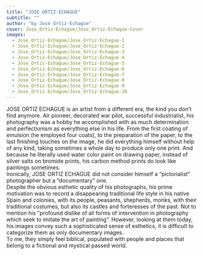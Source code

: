 ```yaml
---
title: "JOSE ORTIZ-ECHAGUE"
subtitle: ""
author: "by José Ortiz-Echagüe"
cover: Jose_Ortiz-Echague/Jose_Ortiz-Echague-Cover
images:
  - Jose_Ortiz-Echague/Jose_Ortiz-Echague-1
  - Jose_Ortiz-Echague/Jose_Ortiz-Echague-2
  - Jose_Ortiz-Echague/Jose_Ortiz-Echague-3
  - Jose_Ortiz-Echague/Jose_Ortiz-Echague-4
  - Jose_Ortiz-Echague/Jose_Ortiz-Echague-5
  - Jose_Ortiz-Echague/Jose_Ortiz-Echague-6
  - Jose_Ortiz-Echague/Jose_Ortiz-Echague-7
  - Jose_Ortiz-Echague/Jose_Ortiz-Echague-8
  - Jose_Ortiz-Echague/Jose_Ortiz-Echague-9
  - Jose_Ortiz-Echague/Jose_Ortiz-Echague-10
---
```


JOSE ORTIZ ECHAGUE is an artist from a different era, the kind you don’t find anymore. Air pioneer, decorated war pilot, successful industrialist, his photography was a hobby he accomplished with as much determination and perfectionism as everything else in his life. From the first coating of emulsion (he employed four coats), to the preparation of the paper, to the last finishing touches on the image, he did everything himself without help of any kind, taking sometimes a whole day to produce only one print.
And because he literally used water color paint on drawing paper, instead of silver salts on bromide prints, his carbon method prints do look like paintings sometimes.  
Ironically, JOSE ORTIZ ECHAGUE did not consider himself a “pictorialist” photographer but a “documentary” one.   
Despite the obvious esthetic quality of his photographs, his prime motivation was to record a disappearing traditional life style in his native Spain and colonies, with its people, peasants, shepherds, monks, with their traditional costumes, but also its castles and forteresses of the past. Not to mention his "profound dislike of all forms of intervention in photography which seek to imitate the art of painting”.
However, looking at them today, his images convey such a sophisticated sense of esthetics, it is difficult to categorize them as only documentary images.   
To me, they simply feel biblical, populated with people and places that belong to a fictional and mystical passed world.
